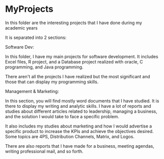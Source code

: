 # MyProjects
In this folder are the interesting projects that I have done during my academic years 

It is separated into 2 sections: 


Software Dev:

In this folder, I have my main projects for software development.
It includes Excel files, R project, and a Database project realized with oracle, C programming, and Java programming.

There aren't all the projects I have realized but the most significant and those that can display my programming skills. 


Management & Marketing: 

In this section, you will find mostly word documents that I have studied. It is there to display my writing and analytic skills. 
I have a lot of reports and studies about different articles related to leadership, managing a business, and the solution I would take to face a specific problem. 

It also includes my studies about marketing and how I would advertise a specific product to increase the KPIs and achieve the objectives desired. 
Some topics are 4PS, Distribution Channels, Matrix, and Logos. 

There are also reports that I have made for a business, meeting agendas, writing professional mail, and so forth. 

